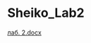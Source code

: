 # Sheiko_Lab2
[лаб. 2.docx](https://docs.google.com/document/d/1-vZKiguHHO8a4dmczTYZUjkM9kuC-jk8/edit?usp=drive_link&ouid=107099367510336680885&rtpof=true&sd=true)
